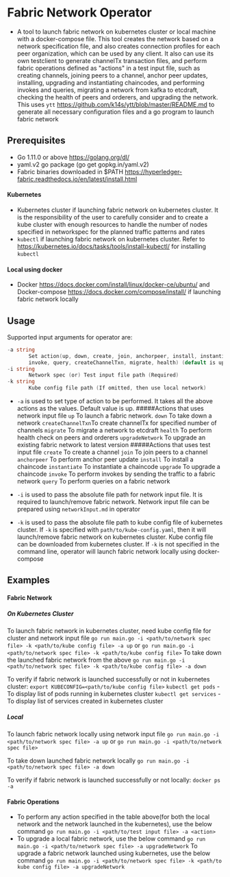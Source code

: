 # Fabric Network Operator

- A tool to launch fabric network on kubernetes cluster or local machine with a docker-compose
file. This tool creates the network based on a network specification file, and also creates connection profiles for each peer organization, which can be used by any client. It also can use its own testclient to generate channelTx transaction files, and perform fabric operations defined as "actions" in a test input file, such as creating channels, joining peers to a channel, anchor peer updates, installing, upgrading
and instantiating chaincodes, and performing invokes and queries, migrating a network from kafka to etcdraft, checking the health of peers and orderers, and upgrading the network. This uses `ytt`
<https://github.com/k14s/ytt/blob/master/README.md> to generate all necessary configuration files 
and a go program to launch fabric network

## Prerequisites

- Go 1.11.0 or above <https://golang.org/dl/>
- yaml.v2 go package (go get gopkg.in/yaml.v2)
- Fabric binaries downloaded in $PATH <https://hyperledger-fabric.readthedocs.io/en/latest/install.html>

#### Kubernetes

- Kubernetes cluster if launching fabric network on kubernetes cluster. It is the responsibility
of the user to carefully consider and to create a kube cluster with enough resources to handle
the number of nodes specified in networkspec for the planned traffic patterns and rates
- `kubectl` if launching fabric network on kubernetes cluster. Refer to
<https://kubernetes.io/docs/tasks/tools/install-kubectl/> for installing `kubectl`

#### Local using docker

- Docker <https://docs.docker.com/install/linux/docker-ce/ubuntu/> and Docker-compose
<https://docs.docker.com/compose/install/> if launching fabric network locally

## Usage

Supported input arguments for operator are:

```go
-a string
       Set action(up, down, create, join, anchorpeer, install, instantiate, upgrade,
	   invoke, query, createChannelTxn, migrate, health) (default is up)
-i string
       Network spec (or) Test input file path (Required)
-k string
       Kube config file path (If omitted, then use local network)
```

- `-a` is used to set type of action to be performed. It takes all the above actions as the values. Default value is up.
#####Actions that uses network input file
		`up`		 			  To launch a fabric network.
		`down`				   To take down a network
		`createChannelTxn`To create channelTx for specified number of channels
		`migrate` 			   To migrate a network to etcdraft
		`health`				   To perform health check on peers and orderers
		`upgradeNetwork`   To upgrade an existing fabric network to latest version
#####Actions that uses test input file
		`create`			      To create a channel
		`join`					  To join peers to a channel
		`anchorpeer`		  To perform anchor peer update
		`install`				   To install a chaincode
		`instantiate`		    To instantiate a chaincode
		`upgrade`			   To upgrade a chaincode
		`invoke`				  To perform invokes by sending the traffic to a fabric network
		`query`				   To perform queries on a fabric network

- `-i` is used to pass the absolute file path for network input file. It is required
to launch/remove fabric network. Network input file can be prepared using `networkInput.md`
in operator
- `-k` is used to pass the absolute file path to kube config file of kubernetes cluster.
If `-k` is specified with `path/to/kube-config.yaml`, then it will launch/remove
fabric network on kubernetes cluster. Kube config file can be downloaded from kubernetes
cluster. If `-k` is not specified in the command line, operator will launch fabric
network locally using docker-compose

## Examples
#### Fabric Network
##### On Kubernetes Cluster

To launch fabric network in kubernetes cluster, need kube config file for cluster
and network input file
```go run main.go -i <path/to/network spec file> -k <path/to/kube config file> -a up``` or
```go run main.go -i <path/to/network spec file> -k <path/to/kube config file>```
To take down the launched fabric network from the above
```go run main.go -i <path/to/network spec file> -k <path/to/kube config file> -a down```

To verify if fabric network is launched successfully or not in kubernetes cluster:
```export KUBECONFIG=<path/to/kube config file>```
```kubectl get pods``` - To display list of pods running in kubernetes cluster
```kubectl get services``` - To display list of services created in kubernetes cluster

##### Local

To launch fabric network locally using network input file
```go run main.go -i <path/to/network spec file> -a up``` or
```go run main.go -i <path/to/network spec file>```

To take down launched fabric network locally
```go run main.go -i <path/to/network spec file> -a down```

To verify if fabric network is launched successfully or not locally:
```docker ps -a```

#### Fabric Operations

- To perform any action specified in the table above(for both the local network and the network launched in the kubernetes), use the below command
```go run main.go -i <path/to/test input file> -a <action>```
- To upgrade a local fabric network, use the below command
```go run main.go -i <path/to/network spec file> -a upgradeNetwork```
To upgrade a fabric network launched using kubernetes, use the below command
```go run main.go -i <path/to/network spec file> -k <path/to kube config file> -a upgradeNetwork```
